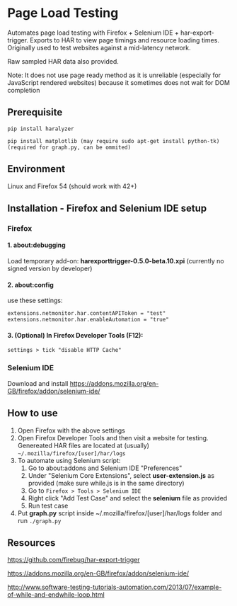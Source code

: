 # Page Load Testing
Automates page load testing with Firefox + Selenium IDE + har-export-trigger. Exports to HAR to view page timings and resource loading times.
Originally used to test websites against a mid-latency network.

Raw sampled HAR data also provided.

Note: It does not use page ready method as it is unreliable (especially for JavaScript rendered websites) because it sometimes does not wait for DOM completion
## Prerequisite
```
pip install haralyzer
```
```
pip install matplotlib (may require sudo apt-get install python-tk) (required for graph.py, can be ommited)
```
## Environment
Linux and Firefox 54 (should work with 42+)

## Installation - Firefox and Selenium IDE setup
### Firefox
#### 1. about:debugging
Load temporary add-on: **harexporttrigger-0.5.0-beta.10.xpi** (currently no signed version by developer)
	
#### 2. about:config
use these settings:
````
extensions.netmonitor.har.contentAPIToken = "test"
extensions.netmonitor.har.enableAutomation = "true"
````
#### 3. (Optional) In Firefox Developer Tools (F12):
```settings > tick "disable HTTP Cache"```

### Selenium IDE
Download and install https://addons.mozilla.org/en-GB/firefox/addon/selenium-ide/ 


## How to use
1. Open Firefox with the above settings
2. Open Firefox Developer Tools and then visit a website for testing. Genereated HAR files are located at (usually) ```~/.mozilla/firefox/[user]/har/logs```
4. To automate using Selenium script:
    1. Go to about:addons and Selenium IDE "Preferences"
	  2. Under "Selenium Core Extensions", select **user-extension.js** as provided (make sure while.js is in the same directory)
    3. Go to ```Firefox > Tools > Selenium IDE ```
	  4. Right click "Add Test Case" and select the **selenium** file as provided
	  5. Run test case
5. Put **graph.py** script inside ~/.mozilla/firefox/[user]/har/logs folder and run ``` ./graph.py ```


## Resources
https://github.com/firebug/har-export-trigger

https://addons.mozilla.org/en-GB/firefox/addon/selenium-ide/

http://www.software-testing-tutorials-automation.com/2013/07/example-of-while-and-endwhile-loop.html
